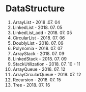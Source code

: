 # DataStructure

1. ArrayList           - 2018 .07. 04
2. LinkedList          - 2018. 07. 05
3. LinkedList_add      - 2018. 07. 05
4. CircularList        - 2018. 07. 06
5. DoublyList          - 2018. 07. 06
6. Polynomia           - 2018. 07. 07
7. ArrayStack          - 2018. 07. 09
8. LinkedStack         - 2018. 07. 09
9. StackUtilization    - 2018. 07. 10 - 11
10. ArrayQueue         - 2018. 07. 12
11. ArrayCircularQueue - 2018. 07. 12
12. Recursion          - 2018. 07. 15
13. Tree               - 2018. 07. 16